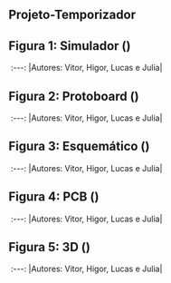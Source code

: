 ## Projeto-Temporizador
## Figura 1: Simulador () 
![]()
:---:
|Autores: Vitor, Higor, Lucas e Julia|
## Figura 2: Protoboard ()
![]()
:---:
|Autores: Vitor, Higor, Lucas e Julia|
## Figura 3: Esquemático ()
![]()
:---:
|Autores: Vitor, Higor, Lucas e Julia|
## Figura 4: PCB ()
![]()
:---:
|Autores: Vitor, Higor, Lucas e Julia|
## Figura 5: 3D ()
![]()
:---:
|Autores: Vitor, Higor, Lucas e Julia|
